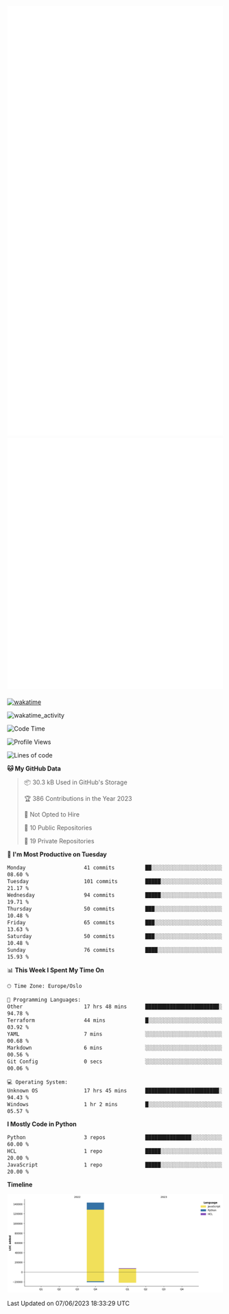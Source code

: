 ![Metrics](/metrics.svg)![Additional metrics](metrics.additional.svg)
----------------------------------------------------------------------------------------------------------------------------------------------------

[![wakatime](https://wakatime.com/badge/user/139c3dc8-b99d-475a-b6b4-e7663d03add8.svg)](https://wakatime.com/@139c3dc8-b99d-475a-b6b4-e7663d03add8)

![wakatime_activity](https://wakatime.com/share/@merca/d0fb6363-0f77-40ae-9525-9b9347ed2e36.svg)

<!--START_SECTION:waka-->
![Code Time](http://img.shields.io/badge/Code%20Time-6%2C674%20hrs%2053%20mins-blue)

![Profile Views](http://img.shields.io/badge/Profile%20Views-0-blue)

![Lines of code](https://img.shields.io/badge/From%20Hello%20World%20I%27ve%20Written-150.4%20thousand%20lines%20of%20code-blue)

**🐱 My GitHub Data** 

> 📦 30.3 kB Used in GitHub's Storage 
 > 
> 🏆 386 Contributions in the Year 2023
 > 
> 🚫 Not Opted to Hire
 > 
> 📜 10 Public Repositories 
 > 
> 🔑 19 Private Repositories 
 > 
📅 **I'm Most Productive on Tuesday** 

```text
Monday                   41 commits          ██░░░░░░░░░░░░░░░░░░░░░░░   08.60 % 
Tuesday                  101 commits         █████░░░░░░░░░░░░░░░░░░░░   21.17 % 
Wednesday                94 commits          █████░░░░░░░░░░░░░░░░░░░░   19.71 % 
Thursday                 50 commits          ███░░░░░░░░░░░░░░░░░░░░░░   10.48 % 
Friday                   65 commits          ███░░░░░░░░░░░░░░░░░░░░░░   13.63 % 
Saturday                 50 commits          ███░░░░░░░░░░░░░░░░░░░░░░   10.48 % 
Sunday                   76 commits          ████░░░░░░░░░░░░░░░░░░░░░   15.93 % 
```


📊 **This Week I Spent My Time On** 

```text
🕑︎ Time Zone: Europe/Oslo

💬 Programming Languages: 
Other                    17 hrs 48 mins      ████████████████████████░   94.78 % 
Terraform                44 mins             █░░░░░░░░░░░░░░░░░░░░░░░░   03.92 % 
YAML                     7 mins              ░░░░░░░░░░░░░░░░░░░░░░░░░   00.68 % 
Markdown                 6 mins              ░░░░░░░░░░░░░░░░░░░░░░░░░   00.56 % 
Git Config               0 secs              ░░░░░░░░░░░░░░░░░░░░░░░░░   00.06 % 

💻 Operating System: 
Unknown OS               17 hrs 45 mins      ████████████████████████░   94.43 % 
Windows                  1 hr 2 mins         █░░░░░░░░░░░░░░░░░░░░░░░░   05.57 % 
```

**I Mostly Code in Python** 

```text
Python                   3 repos             ███████████████░░░░░░░░░░   60.00 % 
HCL                      1 repo              █████░░░░░░░░░░░░░░░░░░░░   20.00 % 
JavaScript               1 repo              █████░░░░░░░░░░░░░░░░░░░░   20.00 % 
```



**Timeline**

![Lines of Code chart](https://raw.githubusercontent.com/merca/merca/current/assets/bar_graph.png)


 Last Updated on 07/06/2023 18:33:29 UTC
<!--END_SECTION:waka-->
